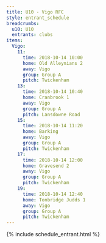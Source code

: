 ```yaml
---
title: U10 - Vigo RFC
style: entrant_schedule
breadcrumbs:
  u10: U10
  entrants: clubs
items:
  Vigo:
    11:
      time: 2018-10-14 10:00
      home: Old Alleynians 2
      away: Vigo
      group: Group A
      pitch: Twickenham
    13:
      time: 2018-10-14 10:40
      home: Cranbrook 1
      away: Vigo
      group: Group A
      pitch: Lansdowne Road
    15:
      time: 2018-10-14 11:20
      home: Barking
      away: Vigo
      group: Group A
      pitch: Twickenham
    17:
      time: 2018-10-14 12:00
      home: Gravesend 2
      away: Vigo
      group: Group A
      pitch: Twickenham
    19:
      time: 2018-10-14 12:40
      home: Tonbridge Judds 1
      away: Vigo
      group: Group A
      pitch: Twickenham
---
```


{% include schedule_entrant.html %}
